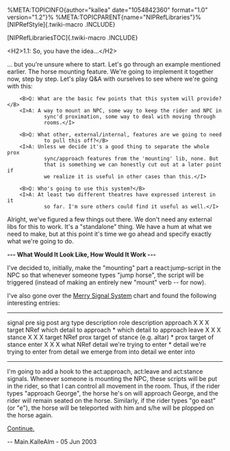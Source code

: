 %META:TOPICINFO{author=\"kallea\" date=\"1054842360\" format=\"1.0\"
version=\"1.2\"}% %META:TOPICPARENT{name=\"NIPRefLibraries\"}%
[NIPRefStyle]{.twiki-macro .INCLUDE}

[NIPRefLibrariesTOC]{.twiki-macro .INCLUDE}

\<H2\>1.1: So, you have the idea\...\</H2\>

\... but you\'re unsure where to start. Let\'s go through an example
mentioned earlier. The horse mounting feature. We\'re going to implement
it together now, step by step. Let\'s play Q&A with ourselves to see
where we\'re going with this:

        <B>Q: What are the basic few points that this system will provide?</B>
        <I>A: A way to mount an NPC, some way to keep the rider and NPC in 
                sync'd proximation, some way to deal with moving through 
                rooms.</I>

        <B>Q: What other, external/internal, features are we going to need 
                to pull this off?</B>
        <I>A: Unless we decide it's a good thing to separate the whole prox
                sync/approach features from the 'mounting' lib, none. But 
                that is something we can honestly cut out at a later point if
                we realize it is useful in other cases than this.</I>

        <B>Q: Who's going to use this system?</B>
        <I>A: At least two different theatres have expressed interest in it
                so far. I'm sure others could find it useful as well.</I>

Alright, we\'ve figured a few things out there. We don\'t need any
external libs for this to work. It\'s a \"standalone\" thing. We have a
hum at what we need to make, but at this point it\'s time we go ahead
and specify exactly what we\'re going to do.

**\-\-- What Would It Look Like, How Would It Work \-\--**

I\'ve decided to, initially, make the \"mounting\" part a
react:jump-script in the NPC so that whenever someone types \"jump
horse\", the script will be triggered (instead of making an entirely new
\"mount\" verb \-- for now).

I\'ve also gone over the [Merry Signal System](SignalSystem) chart and
found the following interesting entries:

  ---------- ----- ----- ------ -------- ------ ------------------------------------ ------ -------------------------------
  signal     pre   sig   post   arg      type   description                          role   description
  approach   X     X     X      target   NRef   which detail to approach             \*     which detail to approach
  leave      X     X     X                                                                  
  stance     X     X     X      target   NRef   prox target of stance (e.g. altar)   \*     prox target of stance
  enter      X     X     X      what     NRef   detail we\'re trying to enter        \*     detail we\'re trying to enter
                                                                                     from   detail we emerge from
                                                                                     into   detail we enter into
  ---------- ----- ----- ------ -------- ------ ------------------------------------ ------ -------------------------------

I\'m going to add a hook to the act:approach, act:leave and act:stance
signals. Whenever someone is mounting the NPC, these scripts will be put
in the rider, so that I can control all movement in the room. Thus, if
the rider types \"approach George\", the horse he\'s on will approach
George, and the rider will remain seated on the horse. Similarly, if the
rider types \"go east\" (or \"e\"), the horse will be teleported with
him and s/he will be plopped on the horse again.

[Continue.](NIPRefLibraries1.2)

\-- Main.KalleAlm - 05 Jun 2003
